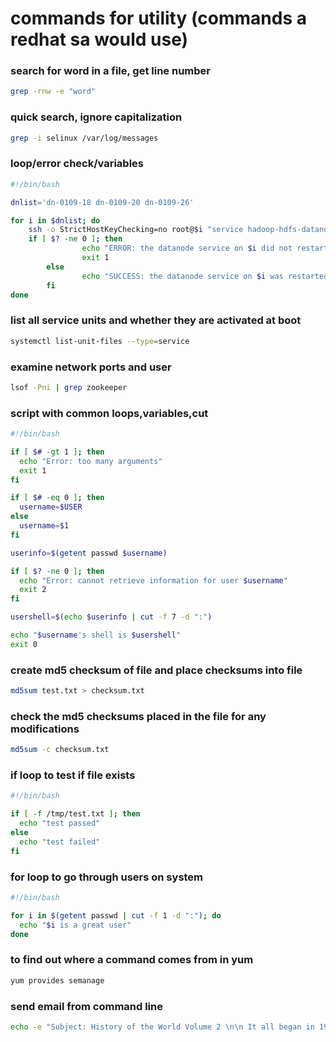 # commands for utility (commands a redhat sa would use)

### search for word in a file, get line number
```bash
grep -rnw -e "word"
```

### quick search, ignore capitalization
```bash
grep -i selinux /var/log/messages
```

### loop/error check/variables
```bash
#!/bin/bash

dnlist='dn-0109-18 dn-0109-20 dn-0109-26'

for i in $dnlist; do
	ssh -o StrictHostKeyChecking=no root@$i "service hadoop-hdfs-datanode restart"
	if [ $? -ne 0 ]; then
                echo "ERROR: the datanode service on $i did not restart"
                exit 1
        else
                echo "SUCCESS: the datanode service on $i was restarted"
        fi
done
```

### list all service units and whether they are activated at boot
```bash
systemctl list-unit-files --type=service
```

### examine network ports and user
```bash
lsof -Pni | grep zookeeper
```

### script with common loops,variables,cut
```bash
#!/bin/bash

if [ $# -gt 1 ]; then
  echo "Error: too many arguments"
  exit 1
fi

if [ $# -eq 0 ]; then
  username=$USER
else
  username=$1
fi

userinfo=$(getent passwd $username)

if [ $? -ne 0 ]; then
  echo "Error: cannot retrieve information for user $username"
  exit 2
fi

usershell=$(echo $userinfo | cut -f 7 -d ":")

echo "$username's shell is $usershell"
exit 0
```

### create md5 checksum of file and place checksums into file
```bash
md5sum test.txt > checksum.txt
```

### check the md5 checksums placed in the file for any modifications
```bash
md5sum -c checksum.txt
```

### if loop to test if file exists
```bash
#!/bin/bash

if [ -f /tmp/test.txt ]; then
  echo "test passed"
else
  echo "test failed"
fi
```

### for loop to go through users on system
```bash
#!/bin/bash

for i in $(getent passwd | cut -f 1 -d ":"); do
  echo "$i is a great user"
done
```

### to find out where a command comes from in yum
```bash
yum provides semanage
```

### send email from command line
```bash
echo -e "Subject: History of the World Volume 2 \n\n It all began in 1997." | sendmail -v root@localhost
```
